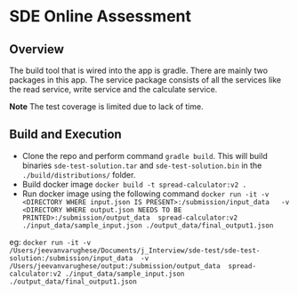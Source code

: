 # SDE Online Assessment

## Overview

The build tool that is wired into the app is gradle. There are mainly two packages in this
app. The service package consists of all the services like the read service, write service
and the calculate service.

**Note** The test coverage is limited due to lack of time.

## Build and Execution
- Clone the repo and perform command `gradle build`. This will build binaries `sde-test-solution.tar`
 and `sde-test-solution.bin` in the `./build/distributions/` folder.
- Build docker image 
  `docker build -t spread-calculator:v2 .`
- Run docker image using the following command
`docker run -it -v <DIRECTORY WHERE input.json IS PRESENT>:/submission/input_data  
-v <DIRECTORY WHERE output.json NEEDS TO BE PRINTED>:/submission/output_data  spread-calculator:v2 ./input_data/sample_input.json ./output_data/final_output1.json
`

eg: `docker run -it -v /Users/jeevanvarughese/Documents/j_Interview/sde-test/sde-test-solution:/submission/input_data  -v /Users/jeevanvarughese/output:/submission/output_data  spread-calculator:v2 ./input_data/sample_input.json ./output_data/final_output1.json`
